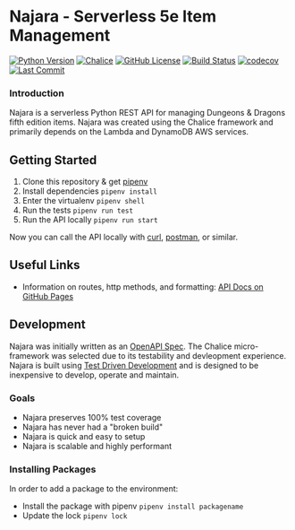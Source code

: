 # Najara - Serverless 5e Item Management
[![Python Version](https://img.shields.io/github/pipenv/locked/python-version/greynewell/najara)](https://www.python.org/downloads/release/python-370/) 
[![Chalice](https://img.shields.io/github/pipenv/locked/dependency-version/greynewell/najara/chalice/development)](https://github.com/aws/chalice)
[![GitHub License](https://img.shields.io/github/license/Naereen/StrapDown.js.svg)](https://github.com/greynewell/najara/blob/master/LICENSE) 
[![Build Status](https://travis-ci.com/greynewell/najara.svg?branch=master)](https://travis-ci.com/github/greynewell/najara) 
[![codecov](https://codecov.io/gh/greynewell/najara/branch/master/graph/badge.svg)](https://codecov.io/gh/greynewell/najara)
[![Last Commit](https://img.shields.io/github/last-commit/greynewell/najara/master)](https://github.com/greynewell/Najara.py/commits/master) 




### Introduction
Najara is a serverless Python REST API for managing Dungeons & Dragons fifth edition items. Najara was created using the Chalice framework and primarily depends on the Lambda and DynamoDB AWS services.

## Getting Started
1. Clone this repository & get [pipenv](https://pipenv-fork.readthedocs.io/en/latest/install.html)
1. Install dependencies `pipenv install`
1. Enter the virtualenv `pipenv shell`
1. Run the tests `pipenv run test`
1. Run the API locally `pipenv run start`

Now you can call the API locally with [curl](https://curl.haxx.se/), [postman](https://www.postman.com/), or similar.

## Useful Links
- Information on routes, http methods, and formatting: [API Docs on GitHub Pages](https://greynewell.github.io/Najara.py/)

## Development
Najara was initially written as an [OpenAPI Spec](https://swagger.io/specification/). The Chalice micro-framework was selected due to its testability and devleopment experience. Najara is built using [Test Driven Development](https://www.agilealliance.org/glossary/tdd/) and is designed to be inexpensive to develop, operate and maintain.

### Goals
- Najara preserves 100% test coverage
- Najara has never had a "broken build"
- Najara is quick and easy to setup
- Najara is scalable and highly performant

### Installing Packages
In order to add a package to the environment:
- Install the package with pipenv `pipenv install packagename`
- Update the lock `pipenv lock`

